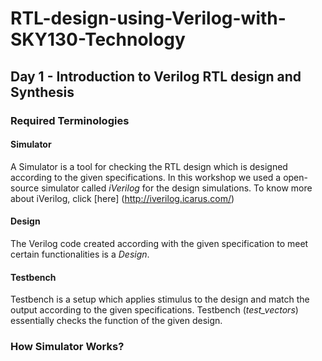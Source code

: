 # RTL-design-using-Verilog-with-SKY130-Technology
## Day 1 - Introduction to Verilog RTL design and Synthesis

### Required Terminologies 
#### Simulator
A Simulator is a tool for checking the RTL design which is designed according to the given specifications. In this workshop we used a open-source simulator called *iVerilog* for the design simulations. To know more about iVerilog, click 
[here] (http://iverilog.icarus.com/)


#### Design
The Verilog code created according with the given specification to meet certain functionalities is a *Design*.


#### Testbench
Testbench is a setup which applies stimulus to the design and match the output according to the given specifications. Testbench (*test_vectors*) essentially checks the function of the given design.


### How Simulator Works?




